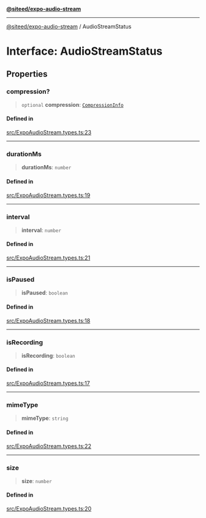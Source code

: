 [**@siteed/expo-audio-stream**](../README.md)

***

[@siteed/expo-audio-stream](../README.md) / AudioStreamStatus

# Interface: AudioStreamStatus

## Properties

### compression?

> `optional` **compression**: [`CompressionInfo`](CompressionInfo.md)

#### Defined in

[src/ExpoAudioStream.types.ts:23](https://github.com/deeeed/expo-audio-stream/blob/28953461fc4da5b476e6df897abb4dac5b33f115/packages/expo-audio-stream/src/ExpoAudioStream.types.ts#L23)

***

### durationMs

> **durationMs**: `number`

#### Defined in

[src/ExpoAudioStream.types.ts:19](https://github.com/deeeed/expo-audio-stream/blob/28953461fc4da5b476e6df897abb4dac5b33f115/packages/expo-audio-stream/src/ExpoAudioStream.types.ts#L19)

***

### interval

> **interval**: `number`

#### Defined in

[src/ExpoAudioStream.types.ts:21](https://github.com/deeeed/expo-audio-stream/blob/28953461fc4da5b476e6df897abb4dac5b33f115/packages/expo-audio-stream/src/ExpoAudioStream.types.ts#L21)

***

### isPaused

> **isPaused**: `boolean`

#### Defined in

[src/ExpoAudioStream.types.ts:18](https://github.com/deeeed/expo-audio-stream/blob/28953461fc4da5b476e6df897abb4dac5b33f115/packages/expo-audio-stream/src/ExpoAudioStream.types.ts#L18)

***

### isRecording

> **isRecording**: `boolean`

#### Defined in

[src/ExpoAudioStream.types.ts:17](https://github.com/deeeed/expo-audio-stream/blob/28953461fc4da5b476e6df897abb4dac5b33f115/packages/expo-audio-stream/src/ExpoAudioStream.types.ts#L17)

***

### mimeType

> **mimeType**: `string`

#### Defined in

[src/ExpoAudioStream.types.ts:22](https://github.com/deeeed/expo-audio-stream/blob/28953461fc4da5b476e6df897abb4dac5b33f115/packages/expo-audio-stream/src/ExpoAudioStream.types.ts#L22)

***

### size

> **size**: `number`

#### Defined in

[src/ExpoAudioStream.types.ts:20](https://github.com/deeeed/expo-audio-stream/blob/28953461fc4da5b476e6df897abb4dac5b33f115/packages/expo-audio-stream/src/ExpoAudioStream.types.ts#L20)
